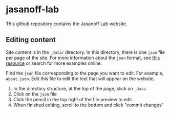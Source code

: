 # jasanoff-lab

This github repository contains the Jasanoff Lab website.

## Editing content

Site content is in the `_data/` directory. In this directory, there is one `json` file per page of the site. For more information about the `json` format, see [this resource](https://www.digitalocean.com/community/tutorials/an-introduction-to-json) or search for more examples online.

Find the `json` file corresponding to the page you want to edit. For example, `about.json`. Edit this file to edit the text that will appear on the website.

1. In the directory structure, at the top of the page, click on `_data`
2. Click on the `json` file
3. Click the pencil in the top right of the file preview to edit.
4. When finished editing, scroll to the bottom and click "commit changes"
